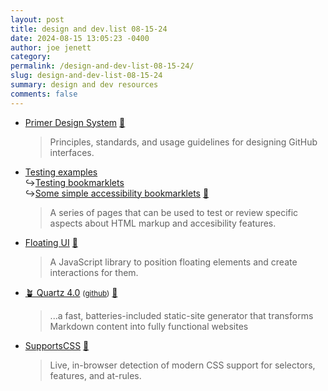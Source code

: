 ```yaml
---
layout: post
title: design and dev.list 08-15-24
date: 2024-08-15 13:05:23 -0400
author: joe jenett
category: 
permalink: /design-and-dev-list-08-15-24/
slug: design-and-dev-list-08-15-24
summary: design and dev resources
comments: false
---
```

<ul class="links">
	<li><a title="built for GitHub by GitHub" href="https://primer.style/">Primer Design System</a> <a title="source" href="https://pinboard.in/u:fileformat">📌</a><blockquote><p>Principles, standards, and usage guidelines for designing GitHub interfaces.</p></blockquote></li>
	<li><a title="Intopia testing examples" href="https://intopia.github.io/exercise/testing.html">Testing examples</a><br>&#8618;<a title="Testing bookmarklets" href="https://intopia.github.io/exercise/testing-bookmarklets.html">Testing bookmarklets</a><br>&#8618;<a title="Some simple accessibility bookmarklets" href="https://intopia.github.io/exercise/simple-bookmarklets.html">Some simple accessibility bookmarklets</a> <a title="source" href="https://pinboard.in/u:ascarida">📌</a><blockquote><p>A series of pages that can be used to test or review specific aspects about HTML markup and accesibility features.</p></blockquote></li>
	<li><a title="Floating UI - Create tooltips, popovers, dropdowns, and more" href="https://floating-ui.com/">Floating UI</a> <small> </small><a title="source" href="https://pinboard.in/u:raygrasso">📌</a><blockquote><p>A JavaScript library to position floating elements and create interactions for them.</p></blockquote></li>
	<li><a title="Welcome to Quartz 4" href="https://quartz.jzhao.xyz/">🪴 Quartz 4.0</a> <small>(<a href="https://github.com/jackyzha0/quartz">github</a>)</small> <a title="source" href="https://pinboard.in/u:solari">📌</a><blockquote><p>...a fast, batteries-included static-site generator that transforms Markdown content into fully functional websites</p></blockquote></li>
	<li><a title="SupportsCSS" href="https://supportscss.dev/">SupportsCSS</a> <a title="source" href="https://pinboard.in/u:roger">📌</a><blockquote><p>Live, in-browser detection of modern CSS support for selectors, features, and at-rules. </p></blockquote></li>
</ul>

<a style="display:none;" href="https://brid.gy/publish/mastodon"><small>(cross-posted to mastodon)</small></a>